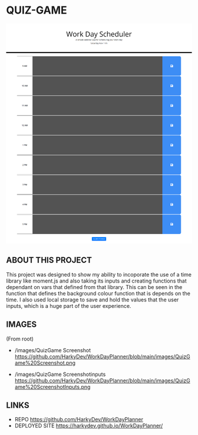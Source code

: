 # QUIZ-GAME
![alt text](https://github.com/HarkyDev/WorkDayPlanner/blob/main/images/QuizGame%20Screenshot.png)

## ABOUT THIS PROJECT
This project was designed to show my ability to incoporate the use of a time library like moment.js and also taking its inputs and creating functions that dependant on vars that defined from that library. This can be seen in the function that defines the background colour function that is depends on the time. I also used local storage to save and hold the values that the user inputs, which is a huge part of the user experience. 

## IMAGES
(From root)
- /images/QuizGame Screenshot
https://github.com/HarkyDev/WorkDayPlanner/blob/main/images/QuizGame%20Screenshot.png

- /images/QuizGame Screenshotinputs
https://github.com/HarkyDev/WorkDayPlanner/blob/main/images/QuizGame%20ScreenshotInputs.png



## LINKS
- REPO https://github.com/HarkyDev/WorkDayPlanner
- DEPLOYED SITE https://harkydev.github.io/WorkDayPlanner/

